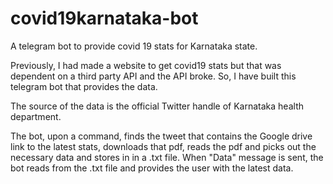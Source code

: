 # covid19karnataka-bot
A telegram bot to provide covid 19 stats for Karnataka state.


Previously, I had made a website to get covid19 stats but that was dependent on a third party API and the API broke.
So, I have built this telegram bot that provides the data.

The source of the data is the official Twitter handle of Karnataka health department.

The bot, upon a command, finds the tweet that contains the Google drive link to the latest stats, downloads that pdf, reads the pdf and picks out the necessary data and stores in in a .txt file. 
When "Data" message is sent, the bot reads from the .txt file and provides the user with the latest data.
